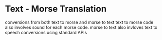 # Text - Morse Translation
conversions from both text to morse and morse to text
text to morse code also involves sound for each morse code.
morse to text also invloves text to speech conversions using standard APIs

